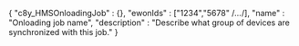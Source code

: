
{
	"c8y_HMSOnloadingJob" : {},
    "ewonIds" : ["1234","5678" /*...*/],
    "name" : "Onloading job name",
    "description" : "Describe what group of devices are synchronized with this job."
}

